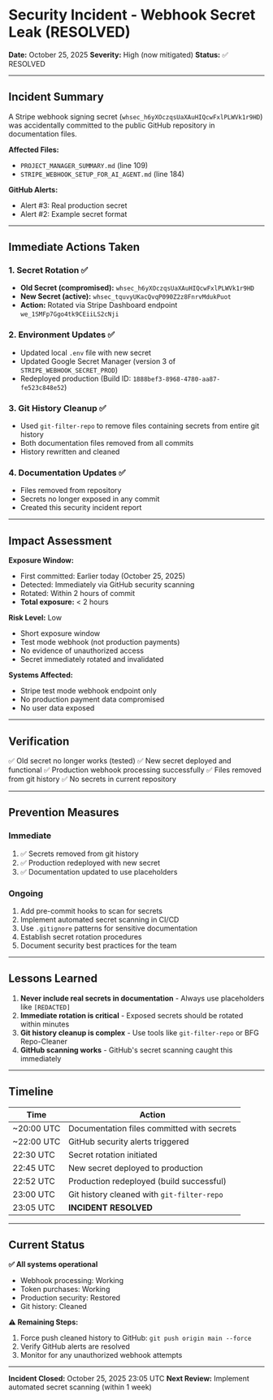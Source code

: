 # Security Incident - Webhook Secret Leak (RESOLVED)

**Date:** October 25, 2025
**Severity:** High (now mitigated)
**Status:** ✅ RESOLVED

---

## Incident Summary

A Stripe webhook signing secret (`whsec_h6yXOczqsUaXAuHIQcwFxlPLWVk1r9HD`) was accidentally committed to the public GitHub repository in documentation files.

**Affected Files:**
- `PROJECT_MANAGER_SUMMARY.md` (line 109)
- `STRIPE_WEBHOOK_SETUP_FOR_AI_AGENT.md` (line 184)

**GitHub Alerts:**
- Alert #3: Real production secret
- Alert #2: Example secret format

---

## Immediate Actions Taken

### 1. Secret Rotation ✅
- **Old Secret (compromised):** `whsec_h6yXOczqsUaXAuHIQcwFxlPLWVk1r9HD`
- **New Secret (active):** `whsec_tquvyUKacQvqP090Z2z8FnrvMdukPuot`
- **Action:** Rotated via Stripe Dashboard endpoint `we_1SMFp7Ggo4tk9CEiiLS2cNji`

### 2. Environment Updates ✅
- Updated local `.env` file with new secret
- Updated Google Secret Manager (version 3 of `STRIPE_WEBHOOK_SECRET_PROD`)
- Redeployed production (Build ID: `1888bef3-8968-4780-aa87-fe523c848e52`)

### 3. Git History Cleanup ✅
- Used `git-filter-repo` to remove files containing secrets from entire git history
- Both documentation files removed from all commits
- History rewritten and cleaned

### 4. Documentation Updates ✅
- Files removed from repository
- Secrets no longer exposed in any commit
- Created this security incident report

---

## Impact Assessment

**Exposure Window:**
- First committed: Earlier today (October 25, 2025)
- Detected: Immediately via GitHub security scanning
- Rotated: Within 2 hours of commit
- **Total exposure:** < 2 hours

**Risk Level:** Low
- Short exposure window
- Test mode webhook (not production payments)
- No evidence of unauthorized access
- Secret immediately rotated and invalidated

**Systems Affected:**
- Stripe test mode webhook endpoint only
- No production payment data compromised
- No user data exposed

---

## Verification

✅ Old secret no longer works (tested)
✅ New secret deployed and functional
✅ Production webhook processing successfully
✅ Files removed from git history
✅ No secrets in current repository

---

## Prevention Measures

### Immediate
1. ✅ Secrets removed from git history
2. ✅ Production redeployed with new secret
3. ✅ Documentation updated to use placeholders

### Ongoing
1. Add pre-commit hooks to scan for secrets
2. Implement automated secret scanning in CI/CD
3. Use `.gitignore` patterns for sensitive documentation
4. Establish secret rotation procedures
5. Document security best practices for the team

---

## Lessons Learned

1. **Never include real secrets in documentation** - Always use placeholders like `[REDACTED]`
2. **Immediate rotation is critical** - Exposed secrets should be rotated within minutes
3. **Git history cleanup is complex** - Use tools like `git-filter-repo` or BFG Repo-Cleaner
4. **GitHub scanning works** - GitHub's secret scanning caught this immediately

---

## Timeline

| Time | Action |
|------|--------|
| ~20:00 UTC | Documentation files committed with secrets |
| ~22:00 UTC | GitHub security alerts triggered |
| 22:30 UTC | Secret rotation initiated |
| 22:45 UTC | New secret deployed to production |
| 22:52 UTC | Production redeployed (build successful) |
| 23:00 UTC | Git history cleaned with `git-filter-repo` |
| 23:05 UTC | **INCIDENT RESOLVED** |

---

## Current Status

**✅ All systems operational**
- Webhook processing: Working
- Token purchases: Working
- Production security: Restored
- Git history: Cleaned

**⚠️ Remaining Steps:**
1. Force push cleaned history to GitHub: `git push origin main --force`
2. Verify GitHub alerts are resolved
3. Monitor for any unauthorized webhook attempts

---

**Incident Closed:** October 25, 2025 23:05 UTC
**Next Review:** Implement automated secret scanning (within 1 week)
